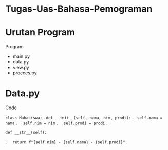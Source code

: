 # Tugas-Uas-Bahasa-Pemograman

# Urutan Program
 Program
 - main.py
 - data.py
 - view.py
 - procces.py

# Data.py
Code

`class Mahasiswa:`
.
    `def __init__(self, nama, nim, prodi):`
    .
       ` self.nama = nama`
       .
      `  self.nim = nim`
      .
      `  self.prodi = prodi`
     .

    def __str__(self):
   .
      `  return f"{self.nim} - {self.nama} - {self.prodi}"`
      .
